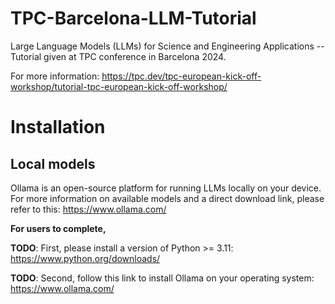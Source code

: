 # TPC-Barcelona-LLM-Tutorial
Large Language Models (LLMs) for Science and Engineering Applications -- Tutorial given at TPC conference in Barcelona 2024.

For more information: https://tpc.dev/tpc-european-kick-off-workshop/tutorial-tpc-european-kick-off-workshop/


# Installation

## Local models
Ollama is an open-source platform for running LLMs locally on your device. For more information on available models and a direct download link, please refer to this: https://www.ollama.com/


**For users to complete,**

**TODO**: First, please install a version of Python >= 3.11: https://www.python.org/downloads/

**TODO**: Second, follow this link to install Ollama on your operating system: https://www.ollama.com/
